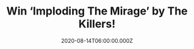 ---
campaign-uuid: "c-44ef726b-d8f0-4c5c-b480-9472e75d95da"
type: "Competition"
category: "Music"
date: "2020-08-14T06:00:00.000Z"
end-date: "2020-10-14T23:59:00.000Z"
disable-form: false
is_promoted: false
has_entry_page: true
title: "Win ‘Imploding The Mirage’ by The Killers!"
competition-description: "<p>The sixth album from the Las Vegas band, The Killers,\
  \ has finally arrived and we are giving away a copy to one lucky member. ‘Imploding\
  \ The Mirage’ is their sixth album and the follow-up to 2017’s ‘Wonderful Wonderful’\
  .</p>\n<p>An amazing album full of amazing collaborations such as: Lindsey Buckingham,\
  \ kd lang, Weyes Blood, Adam Granduciel and many more! Click below and it could\
  \ be yours.</p>\n"
hero-header: "Win ‘Imploding The Mirage’ by The Killers!"
terms-confirmation: "N/A"
banner-img: "https://assets.expresslyapp.com/asset-9f176066-c898-49d6-8173-dca8fd730ff7.jpg"
logo-left-href: "aaa.nme.com"
logo-left-image: "https://assets.expresslyapp.com/asset-3993455f-cf17-45e6-a83b-42ec448d1304.jpg"
logo-left-title: "NME AAA"
bg-image-hero: "https://assets.expresslyapp.com/asset-fd2eeb0d-3e04-4d50-a8a4-dd256bb66c48.jpg"
bg-image-first: "https://assets.expresslyapp.com/asset-e48c3b04-b115-45e3-aa00-7419f153f107.jpg"
section1-content: "<p>’Imploding The Mirage’ is the sixth studio album by the American\
  \ band The Killers. It was recorded in various locations, including Los Angeles,\
  \ Las Vegas and Park City, Utah, and produced by Canadian producer Shawn Everett,\
  \ and Jonathan Rado of the band Foxygen.</p>\n<p>It features contributions from\
  \ Lindsey Buckingham ('Caution'), k.d. lang ('Lightning Fields'), Weyes Blood ('My\
  \ God'), Adam Granduciel from The War on Drugs, Blake Mills and Lucius.</p>\n<p>Click\
  \ below for a chance to win.</p>\n"
entry-title: "Win ‘Imploding The Mirage’ by The Killers!"
entry-content: "<p>Enter the draw to win ‘Imploding The Mirage’ by The Killers by\
  \ completing the form below before 23:59 on the 14th of October 2020.</p>\n"
has-winner: false
prize-description: "‘Imploding The Mirage’ by The Killers!"
special-conditions: "Multiple entries are allowed up to one every day.\r\n\r\nThis\
  \ competition is also available on: https://club.expressly.io/competitions/imploding-the-mirage-the-killers"
country-restrictions:
- "GB"
---